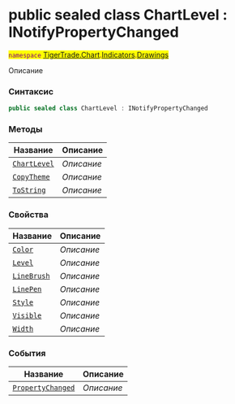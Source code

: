 
# public sealed class ChartLevel : INotifyPropertyChanged
<mark style="color:purple;">`namespace` [TigerTrade.Chart](../../../TigerTrade.Chart.md).[Indicators](../../../TigerTrade.Chart/Indicators.md).[Drawings](../../../TigerTrade.Chart/Indicators/Drawings.md)



Описание

### Синтаксис
```csharp
public sealed class ChartLevel : INotifyPropertyChanged
```


### Методы
| Название | Описание |
| --- | --- |
| [`ChartLevel`](./ChartLevel.cs/Методы/ChartLevel.md) | *Описание* |
| [`CopyTheme`](./ChartLevel.cs/Методы/CopyTheme.md) | *Описание* |
| [`ToString`](./ChartLevel.cs/Методы/ToString.md) | *Описание* |

### Свойства
| Название | Описание |
| --- | --- |
| [`Color`](./ChartLevel.cs/Свойства/Color.md) | *Описание* |
| [`Level`](./ChartLevel.cs/Свойства/Level.md) | *Описание* |
| [`LineBrush`](./ChartLevel.cs/Свойства/LineBrush.md) | *Описание* |
| [`LinePen`](./ChartLevel.cs/Свойства/LinePen.md) | *Описание* |
| [`Style`](./ChartLevel.cs/Свойства/Style.md) | *Описание* |
| [`Visible`](./ChartLevel.cs/Свойства/Visible.md) | *Описание* |
| [`Width`](./ChartLevel.cs/Свойства/Width.md) | *Описание* |

### События
| Название | Описание |
| --- | --- |
| [`PropertyChanged`](./ChartLevel.cs/События/PropertyChanged.md) | *Описание* |



